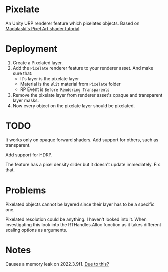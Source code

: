 # Pixelate

An Unity URP renderer feature which pixelates objects.
Based on [Madalaski's Pixel Art shader tutorial](https://github.com/Madalaski/PixelatedAdvancedTutorial/tree/master)

# Deployment

1. Create a Pixelated layer.
2. Add the `Pixelate` renderer feature to your renderer asset. And make sure that:
   - It's layer is the pixelate layer
   - Material is the `Blit` material from `Pixelate` folder
   - RP Event is `Before Rendering Transparents`
3. Remove the pixelate layer from renderer asset's opaque and transparent layer masks.
4. Now every object on the pixelate layer should be pixelated.

# TODO

It works only on opaque forward shaders. Add support for others, such as transparent.

Add support for HDRP.

The feature has a pixel density slider but it doesn't update immediately. Fix that.

# Problems

Pixelated objects cannot be layered since their layer has to be a specific one.

Pixelated resolution could be anything. I haven't looked into it. When investigating this look into the RTHandles.Alloc function as it takes different scaling options as arguments.

# Notes

Causes a memory leak on 2022.3.9f1. [Due to this?](https://forum.unity.com/threads/rthandles-api-introduced-catastrophic-memory-leak-bug-in-2022-3-8.1486035/)
